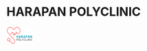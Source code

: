 # HARAPAN POLYCLINIC 
![Alt Text](https://github.com/Kampus-Merdeka-Software-Engineering/FE-2-Bandung-9/blob/main/images/logohp.png?raw=true)
